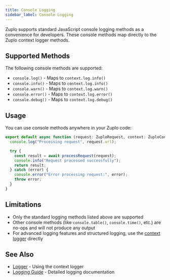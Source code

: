 ```yaml
---
title: Console Logging
sidebar_label: Console Logging
---
```


Zuplo supports standard JavaScript console logging methods as a convenience for
developers. These console methods map directly to the Zuplo context logger
methods.

## Supported Methods

The following console methods are supported:

- `console.log()` - Maps to `context.log.info()`
- `console.info()` - Maps to `context.log.info()`
- `console.warn()` - Maps to `context.log.warn()`
- `console.error()` - Maps to `context.log.error()`
- `console.debug()` - Maps to `context.log.debug()`

## Usage

You can use console methods anywhere in your Zuplo code:

```ts
export default async function (request: ZuploRequest, context: ZuploContext) {
  console.log("Processing request", request.url);

  try {
    const result = await processRequest(request);
    console.info("Request processed successfully");
    return result;
  } catch (error) {
    console.error("Error processing request:", error);
    throw error;
  }
}
```

## Limitations

- Only the standard logging methods listed above are supported
- Other console methods (like `console.table()`, `console.time()`, etc.) are
  no-ops and will not produce any output
- For advanced logging features and structured logging, use the
  [context logger](./logger.md) directly

## See Also

- [Logger](./logger.md) - Using the context logger
- [Logging Guide](../articles/logging.md) - Detailed logging documentation

